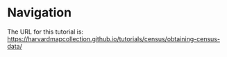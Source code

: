 # Navigation

The URL for this tutorial is: https://harvardmapcollection.github.io/tutorials/census/obtaining-census-data/
